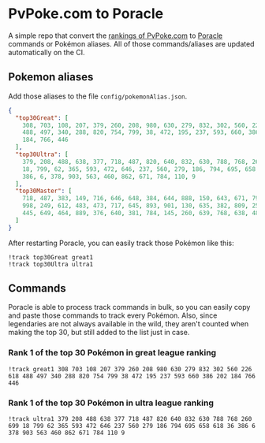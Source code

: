 # PvPoke.com to Poracle
A simple repo that convert the [rankings of PvPoke.com](https://pvpoke.com/rankings/) to [Poracle](https://github.com/KartulUdus/PoracleJS) commands or Pokémon aliases. 
All of those commands/aliases are updated automatically on the CI.

## Pokemon aliases
Add those aliases to the file `config/pokemonAlias.json`. 

<!-- aliases-start -->
```json
{
  "top30Great": [
    308, 703, 108, 207, 379, 260, 208, 980, 630, 279, 832, 302, 560, 226, 618,
    488, 497, 340, 288, 820, 754, 799, 38, 472, 195, 237, 593, 660, 386, 202,
    184, 766, 446
  ],
  "top30Ultra": [
    379, 208, 488, 638, 377, 718, 487, 820, 640, 832, 630, 788, 768, 260, 699,
    18, 799, 62, 365, 593, 472, 646, 237, 560, 279, 186, 794, 695, 658, 618, 36,
    386, 6, 378, 903, 563, 460, 862, 671, 784, 110, 9
  ],
  "top30Master": [
    718, 487, 383, 149, 716, 646, 648, 384, 644, 888, 150, 643, 671, 791, 484,
    998, 249, 612, 483, 473, 717, 645, 893, 901, 130, 635, 382, 809, 250, 794,
    445, 649, 464, 889, 376, 640, 381, 784, 145, 260, 639, 768, 638, 485
  ]
}
```
<!-- aliases-end -->

After restarting Poracle, you can easily track those Pokémon like this:
```shell
!track top30Great great1
!track top30Ultra ultra1
```

## Commands
Poracle is able to process track commands in bulk, so you can easily copy and paste those commands to track every Pokémon. 
Also, since legendaries are not always available in the wild, they aren't counted when making the top 30, but still added to the list just in case.

### Rank 1 of the top 30 Pokémon in great league ranking
<!-- top30great-start -->
```
!track great1 308 703 108 207 379 260 208 980 630 279 832 302 560 226 618 488 497 340 288 820 754 799 38 472 195 237 593 660 386 202 184 766 446
```
<!-- top30great-end -->

### Rank 1 of the top 30 Pokémon in ultra league ranking
<!-- top30ultra-start -->
```
!track ultra1 379 208 488 638 377 718 487 820 640 832 630 788 768 260 699 18 799 62 365 593 472 646 237 560 279 186 794 695 658 618 36 386 6 378 903 563 460 862 671 784 110 9
```
<!-- top30ultra-end -->
